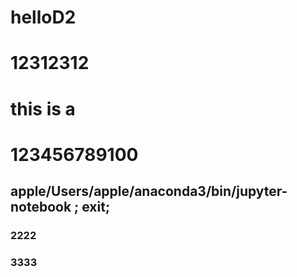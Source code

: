 # helloD2

# 12312312

# this is a

# 123456789100

## apple/Users/apple/anaconda3/bin/jupyter-notebook ; exit;

### 2222

### 3333
